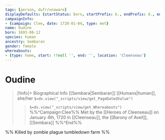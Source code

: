 ```yaml
---
tags: [person, dufr/unaware]
displayDefaults: {startStatus: born, startPrefix: b., endPrefix: d., endStatus: died}
campaignInfo:
- {campaign: Clee, date: 1720-01-04, type: met}
name: Oudine
born: 1693-08-12
species: human
ancestry: Sembaran
gender: female
whereabouts:
- {type: home, start: !!null '', end: '', location: 'Cleenseau'}
---
```

# Oudine
>[!info]+ Biographical Info
> [[Sembara|Sembaran]] [[Humans|human]], she/her
> `$=dv.view("_scripts/view/get_PageDatedValue")`
>> `$=dv.view("_scripts/view/get_Whereabouts")`
>> %%^Campaign:Clee%% Met by the [[Heroes of Cleenseau]] on January 4th, 1720 in [[Cleenseau]], the [[Barony of Aveil]], [[Sembara]] %%^End%%

%% Killed by zombie plague tumbledown farm %%
